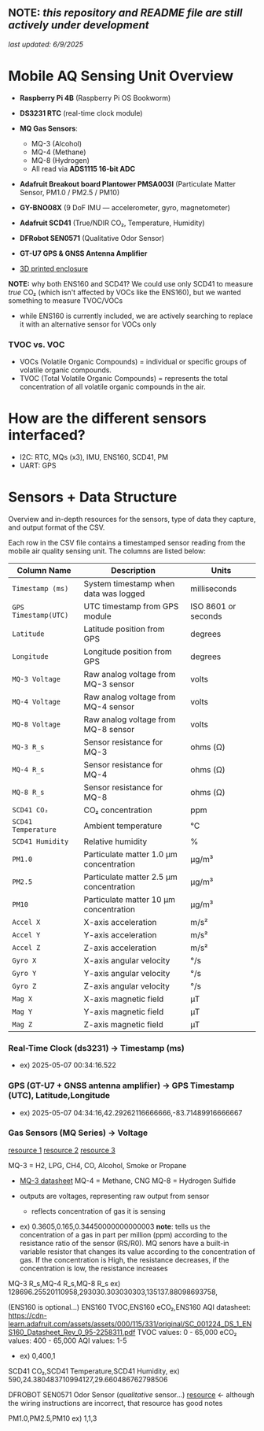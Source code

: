 **NOTE:** *this repository and README file are still actively under development* 
---

*last updated: 6/9/2025*

# Mobile AQ Sensing Unit Overview

- **Raspberry Pi 4B** (Raspberry Pi OS Bookworm)
- **DS3231 RTC** (real-time clock module)
- **MQ Gas Sensors**:
  - MQ-3 (Alcohol)
  - MQ-4 (Methane)
  - MQ-8 (Hydrogen)
  - All read via **ADS1115 16-bit ADC**
- **Adafruit Breakout board Plantower PMSA003I** (Particulate Matter Sensor, PM1.0 / PM2.5 / PM10)
- **GY-BNO08X** (9 DoF IMU — accelerometer, gyro, magnetometer)
- **Adafruit SCD41** (True/NDIR CO₂, Temperature, Humidity)
- **DFRobot SEN0571** (Qualitative Odor Sensor)
- **GT-U7 GPS & GNSS Antenna Amplifier**

- [3D printed enclosure](https://github.com/NohPei/mobile-AQ-documentation/blob/main/v2-enclosure.stl)

**NOTE:** why both ENS160 and SCD41? We could use only SCD41 to measure *true* CO₂ (which isn't affected by VOCs like the ENS160), but we wanted something to measure TVOC/VOCs
- while ENS160 is currently included, we are actively searching to replace it with an alternative sensor for VOCs only

### TVOC vs. VOC
- VOCs (Volatile Organic Compounds) = individual or specific groups of volatile organic compounds.
- TVOC (Total Volatile Organic Compounds) = represents the total concentration of all volatile organic compounds in the air.


# How are the different sensors interfaced?
- I2C: RTC, MQs (x3), IMU, ENS160, SCD41, PM
- UART: GPS

# Sensors + Data Structure 
Overview and in-depth resources for the sensors, type of data they capture, and output format of the CSV.

Each row in the CSV file contains a timestamped sensor reading from the mobile air quality sensing unit. The columns are listed below:

| Column Name         | Description                                        | Units               |
|---------------------|----------------------------------------------------|---------------------|
| `Timestamp (ms)`    | System timestamp when data was logged              | milliseconds        |
| `GPS Timestamp(UTC)`| UTC timestamp from GPS module                      | ISO 8601 or seconds |
| `Latitude`          | Latitude position from GPS                         | degrees             |
| `Longitude`         | Longitude position from GPS                        | degrees             |
| `MQ-3 Voltage`      | Raw analog voltage from MQ-3 sensor                | volts               |
| `MQ-4 Voltage`      | Raw analog voltage from MQ-4 sensor                | volts               |
| `MQ-8 Voltage`      | Raw analog voltage from MQ-8 sensor                | volts               |
| `MQ-3 R_s`          | Sensor resistance for MQ-3                         | ohms (Ω)            |
| `MQ-4 R_s`          | Sensor resistance for MQ-4                         | ohms (Ω)            |
| `MQ-8 R_s`          | Sensor resistance for MQ-8                         | ohms (Ω)            |
| `SCD41 CO₂`         | CO₂ concentration                                  | ppm                 |
| `SCD41 Temperature` | Ambient temperature                                | °C                  |
| `SCD41 Humidity`    | Relative humidity                                  | %                   |
| `PM1.0`             | Particulate matter 1.0 µm concentration            | µg/m³               |
| `PM2.5`             | Particulate matter 2.5 µm concentration            | µg/m³               |
| `PM10`              | Particulate matter 10 µm concentration             | µg/m³               |
| `Accel X`           | X-axis acceleration                                | m/s²                |
| `Accel Y`           | Y-axis acceleration                                | m/s²                |
| `Accel Z`           | Z-axis acceleration                                | m/s²                |
| `Gyro X`            | X-axis angular velocity                            | °/s                 |
| `Gyro Y`            | Y-axis angular velocity                            | °/s                 |
| `Gyro Z`            | Z-axis angular velocity                            | °/s                 |
| `Mag X`             | X-axis magnetic field                              | µT                  |
| `Mag Y`             | Y-axis magnetic field                              | µT                  |
| `Mag Z`             | Z-axis magnetic field                              | µT                  |


### Real-Time Clock (ds3231) -> Timestamp (ms)
- ex) 2025-05-07 00:34:16.522

### GPS (GT-U7 + GNSS antenna amplifier) -> GPS Timestamp (UTC), Latitude,Longitude
- ex) 2025-05-07 04:34:16,42.29262116666666,-83.71489916666667

### Gas Sensors (MQ Series) -> Voltage
[resource 1](https://www.theengineeringprojects.com/2024/04/mq-gas-sensor-series.html)
[resource 2](https://robocraze.com/blogs/post/mq-series-gas-sensor)
[resource 3](https://iotbyhvm.ooo/mq-gas-sensors-gas-sensors/)

MQ-3 = H2, LPG, CH4, CO, Alcohol, Smoke or Propane
- [MQ-3 datasheet](https://cdn.sparkfun.com/assets/6/a/1/7/b/MQ-3.pdf)
MQ-4 = Methane, CNG
MQ-8 = Hydrogen Sulfide 
- outputs are voltages, representing raw output from sensor 
    - reflects concentration of gas it is sensing 

- ex) 0.3605,0.165,0.34450000000000003
**note**: tells us the concentration of a gas in part per million (ppm) according to the resistance ratio of the sensor (RS/R0). MQ senors have a built-in variable resistor that changes its value according to the concentration of gas. If the concentration is High, the resistance decreases,  if the concentration is low, the resistance increases


MQ-3 R_s,MQ-4 R_s,MQ-8 R_s
ex) 128696.25520110958,293030.303030303,135137.88098693758,

(ENS160 is optional...)
ENS160 TVOC,ENS160 eCO₂,ENS160 AQI
datasheet: https://cdn-learn.adafruit.com/assets/assets/000/115/331/original/SC_001224_DS_1_ENS160_Datasheet_Rev_0_95-2258311.pdf 
TVOC values: 0 - 65,000
eCO₂ values: 400 - 65,000 
AQI values: 1-5
- ex) 0,400,1

SCD41 CO₂,SCD41 Temperature,SCD41 Humidity,
ex) 590,24.380483710994127,29.660486762798506

DFROBOT SEN0571 Odor Sensor (*qualitative* sensor...)
[resource](https://docs.cirkitdesigner.com/component/8f45805b-c744-4d19-9426-4d6299082ad4/fermion-mems-odor-smell-gas-detection-sensor) <- although the wiring instructions are incorrect, that resource has good notes

PM1.0,PM2.5,PM10
ex) 1,1,3
